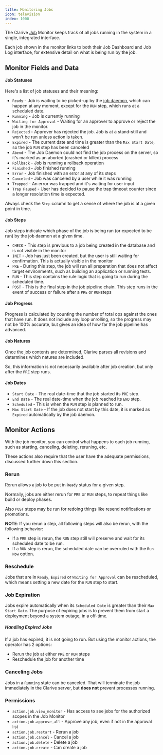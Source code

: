 ```yaml
---
title: Monitoring Jobs
icon: television
index: 1000
---
```


The Clarive [Job](/concepts/job) Monitor keeps track of all jobs running in the system in a single, integrated
interface.

Each job shown in the monitor links to both their Job Dashboard and Job Log interface, for extensive detail on what is
being run by the job.

## Monitor Fields and Data

#### Job Statuses

Here's a list of job statuses and their meaning:

- `Ready` - Job is waiting to be picked-up by the [job daemon](/admin/daemon), which can happen at any moment, except
  for the `RUN` step, which runs at a scheduled date.
- `Running` - Job is currently running
- `Waiting for Approval` - Waiting for an approver to approve or reject the job in the monitor.
- `Rejected` - Approver has rejected the job. Job is at a stand-still and won't be run unless action is taken.
- `Expired` - The current date and time is greater than the `Max Start Date`, so the job `RUN` step has been canceled
- `Abend` - The Job Daemon could not find the job process on the server, so it's marked as an aborted (crashed or
  killed) process
- `Rollback` - Job is running a rollback operation
- `Finished` - Job finished running
- `Error` - Job finished with an error at any of its steps
- `Canceled` - Job was canceled by a user while it was running
- `Trapped` - An error was trapped and it's waiting for user input
- `Trap Paused` - User has decided to pause the trap timeout counter since a longer resolution time is expected.

Always check the `Step` column to get a sense of where the job is at a given point in time.

#### Job Steps

Job steps indicate which phase of the job is being run (or expected to be run) by the job daemon at a given time.

- `CHECK` - This step is previous to a job being created in the database and is not visible in the monitor
- `INIT` - Job has just been created, but the user is still waiting for confirmation. This is actually visible in the
  monitor
- `PRE` - During this step, the job will run all preparation that does not affect target environments, such as building
  an application or running tests.
- `RUN` - This step contains the rule logic that is going to run during the scheduled time.
- `POST` - This is the final step in the job pipeline chain. This step runs in the event of success or failure after
  a `PRE` or `RUN`steps

#### Job Progress

Progress is calculated by counting the number of total ops against the ones that have run. It does not include any loop
unrolling, so the progress may not be 100% accurate, but gives an idea of how far the job pipeline has advanced.

#### Job Natures

Once the job contents are determined, Clarive parses all revisions and determines which natures are included.

So, this information is not necessarily available after job creation, but only after the `PRE` step runs.

#### Job Dates

- `Start Date` - The real date-time that the job started its `PRE` step.
- `End Date` - The real date-time when the job reached its `END` step.
- `Scheduled` - This is when the `RUN` step is planned to run.
- `Max Start Date` - If the job does not start by this date, it is marked as `Expired` automatically by the job daemon.

## Monitor Actions

With the job monitor, you can control what happens to each job running, such as starting, canceling, deleting, reruning,
etc.

These actions also require that the user have the adequate permissions, discussed further down this section.

### Rerun

Rerun allows a job to be put in `Ready` status for a given step.

Normally, jobs are either rerun for `PRE` or `RUN` steps, to repeat things like build or deploy phases.

Also `POST` steps may be run for redoing things like resend notifications or promotions.

**NOTE**: If you rerun a step, all following steps will also be rerun, with the following behavior:

- If a `PRE` step is rerun, the `RUN` step still will preserve and wait for its scheduled date to be run.
- If a `RUN` step is rerun, the scheduled date can be overruled with the `Run Now` option.

### Reschedule

Jobs that are in `Ready`, `Expired` or `Waiting for Approval` can be rescheduled, which means setting a new date for the
`RUN` step to start.

### Job Expiration

Jobs expire automatically when its `Scheduled Date` is greater than their `Max Start Date`.  The purpose of expiring
jobs is to prevent them from start a deployment beyond a system outage, in a off-time.

##### Handling Expired Jobs

If a job has expired, it is not going to run. But using the monitor actions, the operator has 2 options:

- Rerun the job at either `PRE` or `RUN` steps
- Reschedule the job for another time

### Canceling Jobs

Jobs in a `Running` state can be canceled. That will terminate the job immediately in the Clarive server, but **does
not** prevent processes running.

### Permissions

- `action.job.view_monitor` - Has access to see jobs for the authorized scopes in the Job Monitor
- `action.job.approve_all` - Approve any job, even if not in the approval list
- `action.job.restart` - Rerun a job
- `action.job.cancel` - Cancel a job
- `action.job.delete` - Delete a job
- `action.job.create` - Can create a job
